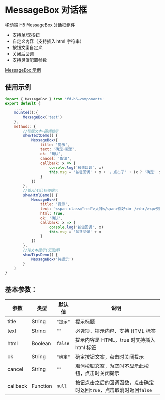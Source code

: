 # MessageBox 对话框

移动端 H5 MessageBox 对话框组件

-   支持单/双按钮
-   自定义内容（支持插入 html 字符串）
-   按钮文案自定义
-   关闭后回调
-   支持灵活配置参数

[MessageBox 示例](http://fd.peilian.com/h5/message-box)

## 使用示例

```javascript
import { MessageBox } from 'fd-h5-components'
export default {
    ...,
    mounted():{
        MessageBox('test')
    },
    methods: {
        //标题文本+回调提示
		showTextDemo() {
			MessageBox({
				title: '提示',
				text: '确定+取消',
				ok: '确认',
				cancel: '取消',
				callback: x => {
					console.log('按钮回调', x)
					this.msg = '按钮回调' + x + '，点击了' + (x ? '确定' : '取消') + '按钮'
				}
			})
        },
        //插入html标签提示
		showHtmlDemo() {
			MessageBox({
				title: '提示',
				text: '<span class="red">大神</span>你好<br /><hr/><p>列表</p><ul><li>列表</li><li>列表</li></ul>',
				html: true,
				ok: '确认',
				callback: x => {
					console.log('按钮回调', x)
					this.msg = '按钮回调' + x
				}
			})
        },
        //纯文本提示(无回调)
		showTipsDemo() {
			MessageBox('纯提示')
		}
	}
}
```

## 基本参数：

| 参数     | 类型     | 默认值   | 说明                                                                |
| -------- | -------- | -------- | ------------------------------------------------------------------- |
| title    | String   | `"提示"` | 提示标题                                                            |
| text     | String   | `""`     | 必选项，提示内容，支持 HTML 标签                                    |
| html     | Boolean  | `false`  | 提示内容是 HTML，true 时支持插入 html 标签                          |
| ok       | String   | `"确定"` | 确定按钮文案，点击时关闭提示                                        |
| cancel   | String   | `""`     | 取消按钮文案，为空时不显示此按钮，点击时关闭提示                    |
| callback | Function | `null`   | 按钮点击之后的回调函数，点击确定时返回`true`，点击取消时返回`false` |
